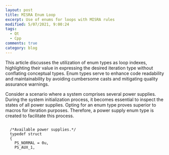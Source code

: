 ```yaml
---
layout: post
title: MISRA Enum Loop
excerpt: Use of enums for loops with MISRA rules
modified: 5/07/2021, 9:00:24
tags:
  - Qt
  - Cpp
comments: true
category: blog
---
```

This article discusses the utilization of enum types as loop indexes, highlighting their value in expressing the desired iteration type without conflating conceptual types. Enum types serve to enhance code readability and maintainability by avoiding cumbersome casts and mitigating quality assurance warnings. 

Consider a scenario where a system comprises several power supplies. During the system initialization process, it becomes essential to inspect the states of all power supplies. Opting for an enum type proves superior to macros for iteration purposes. Therefore, a power supply enum type is created to facilitate this process.

```

  /*Available power supplies.*/
  typedef struct
  {
    PS_NORMAL = 0u,
    PS_AUX_1,
```
